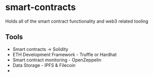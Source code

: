# smart-contracts
Holds all of the smart contract functionality and web3 related tooling


## Tools
  - Smart contracts -> Solidity
  - ETH Development Framework - Truffle or Hardhat 
  - Smart contract monitoring - OpenZeppelin
  - Data Storage - IPFS & Filecoin
  - 
